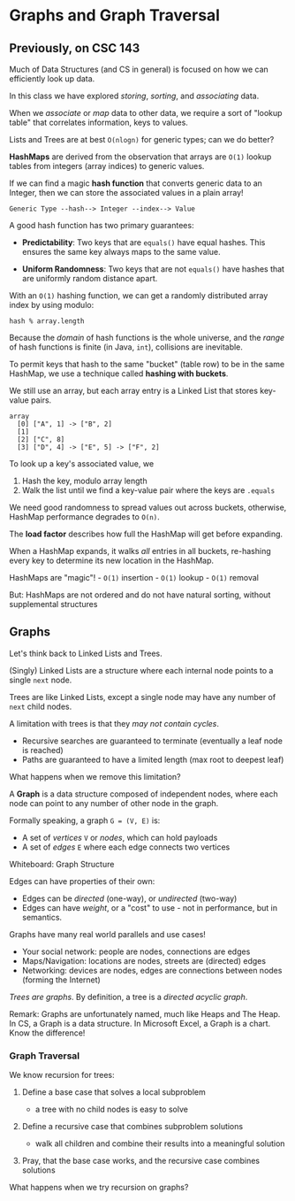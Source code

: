 # Graphs and Graph Traversal

## Previously, on CSC 143

Much of Data Structures (and CS in general) is focused on how we can efficiently look up data.

In this class we have explored *storing*, *sorting*, and *associating* data.

When we *associate* or *map* data to other data, we require a sort of "lookup table"
that correlates information, keys to values.

Lists and Trees are at best `O(nlogn)` for generic types; can we do better?

**HashMaps** are derived from the observation that arrays are `O(1)` lookup tables
from integers (array indices) to generic values.

If we can find a magic **hash function** that converts generic data to an Integer,
then we can store the associated values in a plain array!

```
Generic Type --hash--> Integer --index--> Value
```

A good hash function has two primary guarantees:

 - **Predictability**: Two keys that are `equals()` have equal hashes.
   This ensures the same key always maps to the same value.

 - **Uniform Randomness**: Two keys that are not `equals()` have hashes that are
                             uniformly random distance apart.

With an `O(1)` hashing function, we can get a randomly distributed array index by using modulo:

```
hash % array.length
```

Because the *domain* of hash functions is the whole universe,
and the *range* of hash functions is finite (in Java, `int`),
collisions are inevitable.

To permit keys that hash to the same "bucket" (table row) to be in the same HashMap,
we use a technique called **hashing with buckets**.

We still use an array, but each array entry is a Linked List that stores key-value pairs.

```
array
  [0] ["A", 1] -> ["B", 2]
  [1]
  [2] ["C", 8]
  [3] ["D", 4] -> ["E", 5] -> ["F", 2]
```

To look up a key's associated value, we

 1. Hash the key, modulo array length
 2. Walk the list until we find a key-value pair where the keys are `.equals`

We need good randomness to spread values out across buckets,
otherwise, HashMap performance degrades to `O(n)`.

The **load factor** describes how full the HashMap will get before expanding.

When a HashMap expands, it walks *all* entries in all buckets,
re-hashing every key to determine its new location in the HashMap.

HashMaps are "magic"!
    - `O(1)` insertion
    - `O(1)` lookup
    - `O(1)` removal

But: HashMaps are not ordered and do not have natural sorting,
     without supplemental structures

## Graphs

Let's think back to Linked Lists and Trees.

(Singly) Linked Lists are a structure where each internal node points to a single `next` node.

Trees are like Linked Lists, except a single node may have any number of `next` child nodes.

A limitation with trees is that they *may not contain cycles*.
 - Recursive searches are guaranteed to terminate (eventually a leaf node is reached)
 - Paths are guaranteed to have a limited length (max root to deepest leaf)

What happens when we remove this limitation?

A **Graph** is a data structure composed of independent nodes,
where each node can point to any number of other node in the graph.

Formally speaking, a graph `G = (V, E)` is:
 - A set of *vertices* `V` or *nodes*, which can hold payloads
 - A set of *edges* `E` where each edge connects two vertices

Whiteboard: Graph Structure

Edges can have properties of their own:

 - Edges can be *directed* (one-way), or *undirected* (two-way)
 - Edges can have *weight*, or a "cost" to use - not in performance, but in semantics.

Graphs have many real world parallels and use cases!

 - Your social network: people are nodes, connections are edges
 - Maps/Navigation: locations are nodes, streets are (directed) edges
 - Networking: devices are nodes, edges are connections between nodes (forming the Internet)

*Trees are graphs*. By definition, a tree is a *directed acyclic graph*.

Remark: Graphs are unfortunately named, much like Heaps and The Heap.
        In CS, a Graph is a data structure.
        In Microsoft Excel, a Graph is a chart.
        Know the difference!

### Graph Traversal

We know recursion for trees:

 1. Define a base case that solves a local subproblem
    - a tree with no child nodes is easy to solve
 
 2. Define a recursive case that combines subproblem solutions
    - walk all children and combine their results into a meaningful solution
 
 3. Pray, that the base case works, and the recursive case combines solutions

What happens when we try recursion on graphs?

